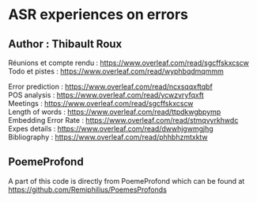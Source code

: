 # ASR experiences on errors
## Author : Thibault Roux

Réunions et compte rendu : https://www.overleaf.com/read/sgcffskxcscw  
Todo et pistes : https://www.overleaf.com/read/wyphbqdmqmmm  
  
Error prediction : https://www.overleaf.com/read/ncxsqqxftqbf  
POS analysis : https://www.overleaf.com/read/ycwzvryfqxft  
Meetings : https://www.overleaf.com/read/sgcffskxcscw  
Length of words : https://www.overleaf.com/read/ttpdkwgbpymp  
Embedding Error Rate : https://www.overleaf.com/read/stmqvyrkhwdc  
Expes details : https://www.overleaf.com/read/dwwhjgwmgjhg  
Bibliography : https://www.overleaf.com/read/phhbhzmtxktw  


## PoemeProfond
A part of this code is directly from PoemeProfond which can be found at https://github.com/Remiphilius/PoemesProfonds
